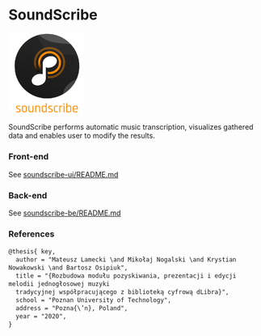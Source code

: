 # SoundScribe

<img src="soundscribe-ui/static/logo2.png" width="150" >

SoundScribe performs automatic music transcription, visualizes gathered data and enables user to modify the results.

### Front-end
See [soundscribe-ui/README.md](soundscribe-ui/README.md)

### Back-end
See [soundscribe-be/README.md](soundscribe-be/README.md)

### References
~~~
@thesis{ key,
  author = "Mateusz Lamecki \and Mikołaj Nogalski \and Krystian Nowakowski \and Bartosz Osipiuk",
  title = "{Rozbudowa modułu pozyskiwania, prezentacji i edycji melodii jednogłosowej muzyki
  tradycyjnej współpracującego z biblioteką cyfrową dLibra}",
  school = "Poznan University of Technology",
  address = "Pozna{\’n}, Poland",
  year = "2020",
}
~~~
